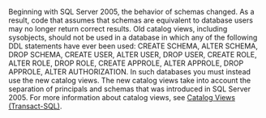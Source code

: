  Beginning with SQL Server 2005, the behavior of schemas changed. As a result, code that assumes that schemas are equivalent to database users may no longer return correct results. Old catalog views, including sysobjects, should not be used in a database in which any of the following DDL statements have ever been used: CREATE SCHEMA, ALTER SCHEMA, DROP SCHEMA, CREATE USER, ALTER USER, DROP USER, CREATE ROLE, ALTER ROLE, DROP ROLE, CREATE APPROLE, ALTER APPROLE, DROP APPROLE, ALTER AUTHORIZATION. In such databases you must instead use the new catalog views. The new catalog views take into account the separation of principals and schemas that was introduced in SQL Server 2005. For more information about catalog views, see [Catalog Views &#40;Transact-SQL&#41;](../../../relational-databases/reference/system-catalog-views/catalog-views-transact-sql.md).
   